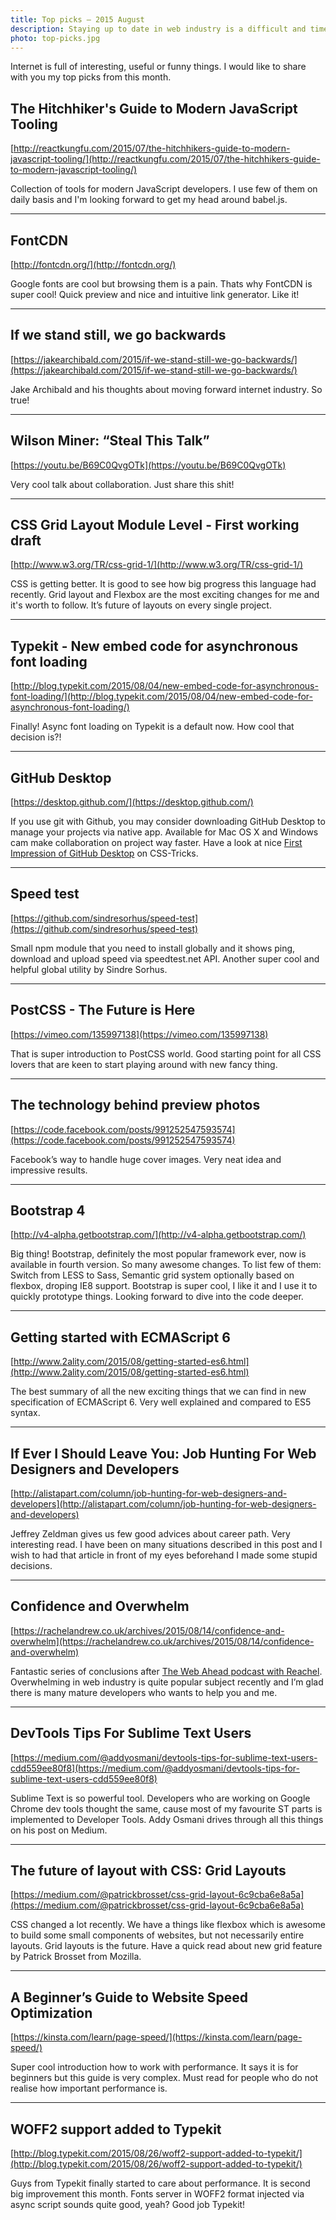 ```yaml
---
title: Top picks — 2015 August
description: Staying up to date in web industry is a difficult and time consuming task. I would like to share with you my top finds from the past month.
photo: top-picks.jpg
---
```


Internet is full of interesting, useful or funny things. I would like to share with you my top picks from this month.

## The Hitchhiker's Guide to Modern JavaScript Tooling

[http://reactkungfu.com/2015/07/the-hitchhikers-guide-to-modern-javascript-tooling/](http://reactkungfu.com/2015/07/the-hitchhikers-guide-to-modern-javascript-tooling/)

Collection of tools for modern JavaScript developers. I use few of them on daily basis and I'm looking forward to get my head around babel.js.

- - -

## FontCDN

[http://fontcdn.org/](http://fontcdn.org/)

Google fonts are cool but browsing them is a pain. Thats why FontCDN is super cool! Quick preview and nice and intuitive link generator. Like it!

- - -

## If we stand still, we go backwards

[https://jakearchibald.com/2015/if-we-stand-still-we-go-backwards/](https://jakearchibald.com/2015/if-we-stand-still-we-go-backwards/)

Jake Archibald and his thoughts about moving forward internet industry. So true!

- - -

## Wilson Miner: “Steal This Talk”

[https://youtu.be/B69C0QvgOTk](https://youtu.be/B69C0QvgOTk)

Very cool talk about collaboration. Just share this shit!

- - -

## CSS Grid Layout Module Level - First working draft

[http://www.w3.org/TR/css-grid-1/](http://www.w3.org/TR/css-grid-1/)

CSS is getting better. It is good to see how big progress this language had recently. Grid layout and Flexbox are the most exciting changes for me and it's worth to follow. It’s future of layouts on every single project.

- - -

## Typekit - New embed code for asynchronous font loading

[http://blog.typekit.com/2015/08/04/new-embed-code-for-asynchronous-font-loading/](http://blog.typekit.com/2015/08/04/new-embed-code-for-asynchronous-font-loading/)

Finally! Async font loading on Typekit is a default now. How cool that decision is?!

- - -

## GitHub Desktop

[https://desktop.github.com/](https://desktop.github.com/)

If you use git with Github, you may consider downloading GitHub Desktop to manage your projects via native app. Available for Mac OS X and Windows cam make collaboration on project way faster. Have a look at nice [First Impression of GitHub Desktop](https://css-tricks.com/first-impression-of-github-desktop/) on CSS-Tricks.

- - -

## Speed test

[https://github.com/sindresorhus/speed-test](https://github.com/sindresorhus/speed-test)

Small npm module that you need to install globally and it shows ping, download and upload speed via speedtest.net API. Another super cool and helpful global utility by Sindre Sorhus.

- - -

## PostCSS - The Future is Here

[https://vimeo.com/135997138](https://vimeo.com/135997138)

That is super introduction to PostCSS world. Good starting point for all CSS lovers that are keen to start playing around with new fancy thing.

- - -

## The technology behind preview photos

[https://code.facebook.com/posts/991252547593574](https://code.facebook.com/posts/991252547593574)

Facebook’s way to handle huge cover images. Very neat idea and impressive results.

- - -

## Bootstrap 4

[http://v4-alpha.getbootstrap.com/](http://v4-alpha.getbootstrap.com/)

Big thing! Bootstrap, definitely the most popular framework ever, now is available in fourth version. So many awesome changes. To list few of them: Switch from LESS to Sass, Semantic grid system optionally based on flexbox, droping IE8 support. Bootstrap is super cool, I like it and I use it to quickly prototype things. Looking forward to dive into the code deeper.

- - -

## Getting started with ECMAScript 6

[http://www.2ality.com/2015/08/getting-started-es6.html](http://www.2ality.com/2015/08/getting-started-es6.html)

The best summary of all the new exciting things that we can find in new specification of ECMAScript 6. Very well explained and compared to ES5 syntax.

- - -

## If Ever I Should Leave You: Job Hunting For Web Designers and Developers

[http://alistapart.com/column/job-hunting-for-web-designers-and-developers](http://alistapart.com/column/job-hunting-for-web-designers-and-developers)

Jeffrey Zeldman gives us few good advices about career path. Very interesting read. I have been on many situations described in this post and I wish to had that article in front of my eyes beforehand I made some stupid decisions.

- - -

## Confidence and Overwhelm

[https://rachelandrew.co.uk/archives/2015/08/14/confidence-and-overwhelm](https://rachelandrew.co.uk/archives/2015/08/14/confidence-and-overwhelm)

Fantastic series of conclusions after [The Web Ahead podcast with Reachel](http://thewebahead.net/104). Overwhelming in web industry is quite popular subject recently and I’m glad there is many mature developers who wants to help you and me.

- - -

## DevTools Tips For Sublime Text Users

[https://medium.com/@addyosmani/devtools-tips-for-sublime-text-users-cdd559ee80f8](https://medium.com/@addyosmani/devtools-tips-for-sublime-text-users-cdd559ee80f8)

Sublime Text is so powerful tool. Developers who are working on Google Chrome dev tools thought the same, cause most of my favourite ST parts is implemented to Developer Tools. Addy Osmani drives through all this things on his post on Medium.

- - -

## The future of layout with CSS: Grid Layouts

[https://medium.com/@patrickbrosset/css-grid-layout-6c9cba6e8a5a](https://medium.com/@patrickbrosset/css-grid-layout-6c9cba6e8a5a)

CSS changed a lot recently. We have a things like flexbox which is awesome to build some small components of websites, but not necessarily entire layouts. Grid layouts is the future. Have a quick read about new grid feature by Patrick Brosset from Mozilla.

- - -

## A Beginner’s Guide to Website Speed Optimization

[https://kinsta.com/learn/page-speed/](https://kinsta.com/learn/page-speed/)

Super cool introduction how to work with performance. It says it is for beginners but this guide is very complex. Must read for people who do not realise how important performance is.

- - -

## WOFF2 support added to Typekit

[http://blog.typekit.com/2015/08/26/woff2-support-added-to-typekit/](http://blog.typekit.com/2015/08/26/woff2-support-added-to-typekit/)

Guys from Typekit finally started to care about performance. It is second big improvement this month. Fonts server in WOFF2 format injected via async script sounds quite good, yeah? Good job Typekit!
